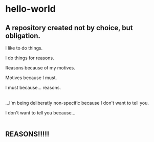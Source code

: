 # hello-world
<h2><b>A repository created not by choice, but obligation.</b></h2>

I like to do things.

I do things for reasons.

Reasons because of my motives.

Motives because I must.

I must because... reasons.<br><br>

...I'm being deliberatly non-specific because I don't want to tell you.

I don't want to tell you because...<br><br>

<h2><b>REASONS!!!!!</b></h2>
